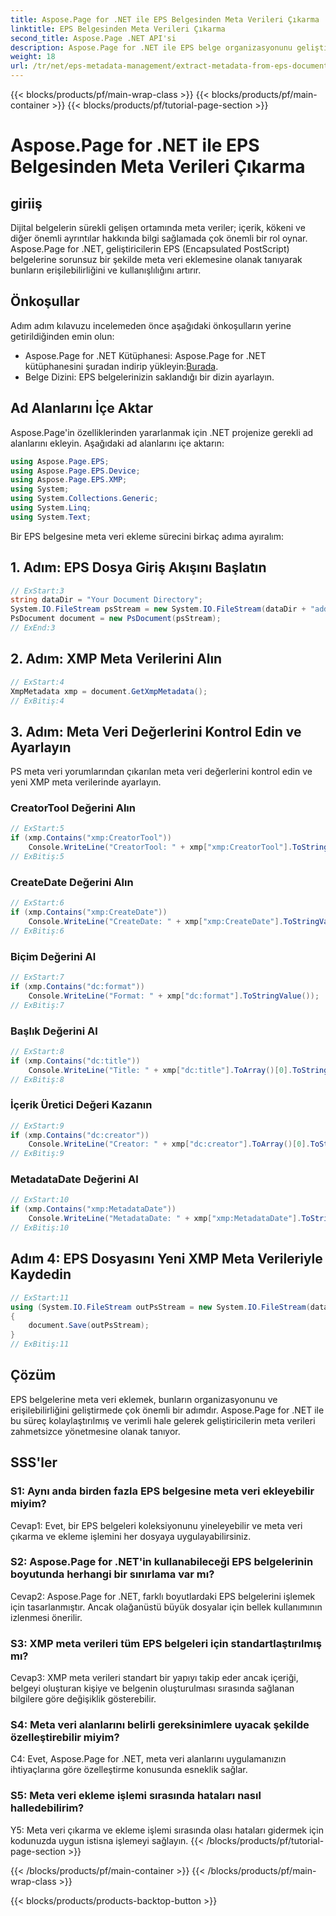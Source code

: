 ```yaml
---
title: Aspose.Page for .NET ile EPS Belgesinden Meta Verileri Çıkarma
linktitle: EPS Belgesinden Meta Verileri Çıkarma
second_title: Aspose.Page .NET API'si
description: Aspose.Page for .NET ile EPS belge organizasyonunu geliştirin. Gelişmiş erişilebilirlik ve bilgi alımı için meta verileri zahmetsizce ekleyin.
weight: 18
url: /tr/net/eps-metadata-management/extract-metadata-from-eps-document/
---
```


{{< blocks/products/pf/main-wrap-class >}}
{{< blocks/products/pf/main-container >}}
{{< blocks/products/pf/tutorial-page-section >}}

# Aspose.Page for .NET ile EPS Belgesinden Meta Verileri Çıkarma

## giriiş

Dijital belgelerin sürekli gelişen ortamında meta veriler; içerik, kökeni ve diğer önemli ayrıntılar hakkında bilgi sağlamada çok önemli bir rol oynar. Aspose.Page for .NET, geliştiricilerin EPS (Encapsulated PostScript) belgelerine sorunsuz bir şekilde meta veri eklemesine olanak tanıyarak bunların erişilebilirliğini ve kullanışlılığını artırır.

## Önkoşullar

Adım adım kılavuzu incelemeden önce aşağıdaki önkoşulların yerine getirildiğinden emin olun:

-  Aspose.Page for .NET Kütüphanesi: Aspose.Page for .NET kütüphanesini şuradan indirip yükleyin:[Burada](https://releases.aspose.com/page/net/).
- Belge Dizini: EPS belgelerinizin saklandığı bir dizin ayarlayın.

## Ad Alanlarını İçe Aktar

Aspose.Page'in özelliklerinden yararlanmak için .NET projenize gerekli ad alanlarını ekleyin. Aşağıdaki ad alanlarını içe aktarın:

```csharp
using Aspose.Page.EPS;
using Aspose.Page.EPS.Device;
using Aspose.Page.EPS.XMP;
using System;
using System.Collections.Generic;
using System.Linq;
using System.Text;
```

Bir EPS belgesine meta veri ekleme sürecini birkaç adıma ayıralım:

## 1. Adım: EPS Dosya Giriş Akışını Başlatın

```csharp
// ExStart:3
string dataDir = "Your Document Directory";
System.IO.FileStream psStream = new System.IO.FileStream(dataDir + "add_input.eps", System.IO.FileMode.Open, System.IO.FileAccess.Read);
PsDocument document = new PsDocument(psStream);
// ExEnd:3
```

## 2. Adım: XMP Meta Verilerini Alın

```csharp
// ExStart:4
XmpMetadata xmp = document.GetXmpMetadata();
// ExBitiş:4
```

## 3. Adım: Meta Veri Değerlerini Kontrol Edin ve Ayarlayın

PS meta veri yorumlarından çıkarılan meta veri değerlerini kontrol edin ve yeni XMP meta verilerinde ayarlayın.

### CreatorTool Değerini Alın

```csharp
// ExStart:5
if (xmp.Contains("xmp:CreatorTool"))
    Console.WriteLine("CreatorTool: " + xmp["xmp:CreatorTool"].ToStringValue());
// ExBitiş:5
```

### CreateDate Değerini Alın

```csharp
// ExStart:6
if (xmp.Contains("xmp:CreateDate"))
    Console.WriteLine("CreateDate: " + xmp["xmp:CreateDate"].ToStringValue());
// ExBitiş:6
```

### Biçim Değerini Al

```csharp
// ExStart:7
if (xmp.Contains("dc:format"))
    Console.WriteLine("Format: " + xmp["dc:format"].ToStringValue());
// ExBitiş:7
```

### Başlık Değerini Al

```csharp
// ExStart:8
if (xmp.Contains("dc:title"))
    Console.WriteLine("Title: " + xmp["dc:title"].ToArray()[0].ToStringValue());
// ExBitiş:8
```

### İçerik Üretici Değeri Kazanın

```csharp
// ExStart:9
if (xmp.Contains("dc:creator"))
    Console.WriteLine("Creator: " + xmp["dc:creator"].ToArray()[0].ToStringValue());
// ExBitiş:9
```

### MetadataDate Değerini Al

```csharp
// ExStart:10
if (xmp.Contains("xmp:MetadataDate"))
    Console.WriteLine("MetadataDate: " + xmp["xmp:MetadataDate"].ToStringValue());
// ExBitiş:10
```

## Adım 4: EPS Dosyasını Yeni XMP Meta Verileriyle Kaydedin

```csharp
// ExStart:11
using (System.IO.FileStream outPsStream = new System.IO.FileStream(dataDir + "add_output.eps", System.IO.FileMode.Create, System.IO.FileAccess.Write))
{
    document.Save(outPsStream);
}
// ExBitiş:11
```

## Çözüm

EPS belgelerine meta veri eklemek, bunların organizasyonunu ve erişilebilirliğini geliştirmede çok önemli bir adımdır. Aspose.Page for .NET ile bu süreç kolaylaştırılmış ve verimli hale gelerek geliştiricilerin meta verileri zahmetsizce yönetmesine olanak tanıyor.

## SSS'ler

### S1: Aynı anda birden fazla EPS belgesine meta veri ekleyebilir miyim?

Cevap1: Evet, bir EPS belgeleri koleksiyonunu yineleyebilir ve meta veri çıkarma ve ekleme işlemini her dosyaya uygulayabilirsiniz.

### S2: Aspose.Page for .NET'in kullanabileceği EPS belgelerinin boyutunda herhangi bir sınırlama var mı?

Cevap2: Aspose.Page for .NET, farklı boyutlardaki EPS belgelerini işlemek için tasarlanmıştır. Ancak olağanüstü büyük dosyalar için bellek kullanımının izlenmesi önerilir.

### S3: XMP meta verileri tüm EPS belgeleri için standartlaştırılmış mı?

Cevap3: XMP meta verileri standart bir yapıyı takip eder ancak içeriği, belgeyi oluşturan kişiye ve belgenin oluşturulması sırasında sağlanan bilgilere göre değişiklik gösterebilir.

### S4: Meta veri alanlarını belirli gereksinimlere uyacak şekilde özelleştirebilir miyim?

C4: Evet, Aspose.Page for .NET, meta veri alanlarını uygulamanızın ihtiyaçlarına göre özelleştirme konusunda esneklik sağlar.

### S5: Meta veri ekleme işlemi sırasında hataları nasıl halledebilirim?

Y5: Meta veri çıkarma ve ekleme işlemi sırasında olası hataları gidermek için kodunuzda uygun istisna işlemeyi sağlayın.
{{< /blocks/products/pf/tutorial-page-section >}}

{{< /blocks/products/pf/main-container >}}
{{< /blocks/products/pf/main-wrap-class >}}

{{< blocks/products/products-backtop-button >}}

